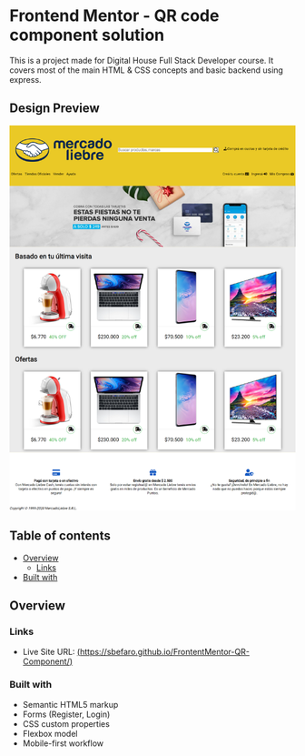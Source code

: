 # Frontend Mentor - QR code component solution

This is a project made for Digital House Full Stack Developer course. 
It covers most of the main HTML & CSS concepts and basic backend using express.

## Design Preview
![Design preview for the project](./design/MercadoLiebre-Desktop.png)


## Table of contents

- [Overview](#overview)
  - [Links](#links)
- [Built with](#built-with)


## Overview


### Links

- Live Site URL: [(https://sbefaro.github.io/FrontentMentor-QR-Component/)](https://sbefaro.github.io/FrontentMentor-QR-Component/)

### Built with

- Semantic HTML5 markup
- Forms (Register, Login)
- CSS custom properties
- Flexbox model
- Mobile-first workflow
